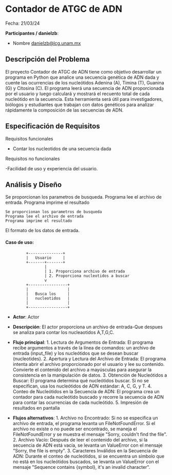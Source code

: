 # Contador de ATGC de ADN 

Fecha: 21/03/24

**Participantes / danielzb**:

- Nombre  <danielzb@lcg.unam.mx>

## Descripción del Problema 
El proyecto Contador de ATGC de ADN tiene como objetivo desarrollar un programa en Python que analice una secuencia genética de ADN dada y cuente las ocurrencias de los nucleótidos Adenina (A), Timina (T), Guanina (G) y Citosina (C). El programa leerá una secuencia de ADN proporcionada por el usuario y luego calculará y mostrará el recuento total de cada nucleótido en la secuencia. Esta herramienta será útil para investigadores, biólogos y estudiantes que trabajan con datos genéticos para analizar rápidamente la composición de las secuencias de ADN. 

## Especificación de Requisitos

Requisitos funcionales

- Contar los nucleotidos de una secuencia dada


Requisitos no funcionales

-Facilidad de uso y experiencia del usuario. 


## Análisis y Diseño

Se proporcionan los parametros de busqueda. Programa lee el archivo de entrada. Programa imprime el resultado


```
Se proporcionan los parametros de busqueda
Programa lee el archivo de entrada
Programa imprime el resultado

```

El formato de los datos de entrada.

#### Caso de uso:

```
         +---------------+
         |   Usuario     |
         +-------+-------+
                 |
                 | 1. Proporciona archivo de entrada
                 | 2. Proporciona nucleotidos a buscar
                 v
         +-----------------+
         |                 |
         |   Busca los     |
         |   nucleotidos   |
         |                 |
         +-----------------+
```

- **Actor**: Actor
- **Descripción**: El actor proporciona un archivo de entrada-Que despues se analiza para contar los nucleaotidos A,T,G,C.
- **Flujo principal**: 
        1. Lectura de Argumentos de Entrada:
                El programa recibe argumentos a través de la línea de comandos: un archivo de entrada (input_file) y los nucleótidos que se desean buscar (nucleotides).
        2. Apertura y Lectura del Archivo de Entrada:
                El programa intenta abrir el archivo proporcionado por el usuario y lee su contenido.
                Convierte el contenido del archivo a mayúsculas para asegurar la consistencia en la manipulación de datos.
        3. Obtención de Nucleótidos a Buscar:
                El programa determina qué nucleótidos buscar. Si no se especifican, usa los nucleótidos de ADN estándar: A, C, G, y T.
        4. Conteo de Nucleótidos en la Secuencia de ADN:
                El programa crea un contador para cada nucleótido buscado y recorre la secuencia de ADN para contar las ocurrencias de cada nucleótido.
        5. Impresión de resultados en pantalla
	
- **Flujos alternativos**:
        1. Archivo no Encontrado:
                Si no se especifica un archivo de entrada, el programa levanta un FileNotFoundError.
                Si el archivo no existe o no puede ser encontrado, se maneja el FileNotFoundError y se muestra el mensaje "Sorry, couldn't find the file".
        2. Archivo Vacío:
                Después de leer el contenido del archivo, si la secuencia de ADN está vacía, se levanta un ValueError con el mensaje "Sorry, the file is empty".
        3. Caracteres Inválidos en la Secuencia de ADN:
                Durante el conteo de nucleótidos, si se encuentra un símbolo que no está en los nucleótidos buscados, se levanta un ValueError con el mensaje "Sequence contains {symbol}, it's an invalid character".


	